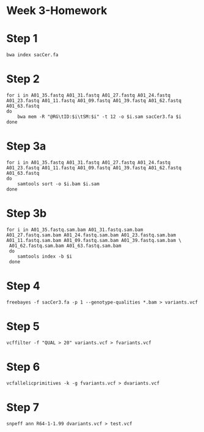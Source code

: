 # Week 3-Homework

# Step 1
```
bwa index sacCer.fa
```

# Step 2
```
for i in A01_35.fastq A01_31.fastq A01_27.fastq A01_24.fastq A01_23.fastq A01_11.fastq A01_09.fastq	A01_39.fastq A01_62.fastq A01_63.fastq
do
	bwa mem -R "@RG\tID:$i\tSM:$i" -t 12 -o $i.sam sacCer3.fa $i 
done
```
# Step 3a
```
for i in A01_35.fastq A01_31.fastq A01_27.fastq A01_24.fastq A01_23.fastq A01_11.fastq A01_09.fastq	A01_39.fastq A01_62.fastq A01_63.fastq
do
	samtools sort -o $i.bam $i.sam
done
```

# Step 3b
```
for i in A01_35.fastq.sam.bam A01_31.fastq.sam.bam A01_27.fastq.sam.bam A01_24.fastq.sam.bam A01_23.fastq.sam.bam A01_11.fastq.sam.bam A01_09.fastq.sam.bam	A01_39.fastq.sam.bam \
 A01_62.fastq.sam.bam A01_63.fastq.sam.bam
 do
 	samtools index -b $i
 done
```
# Step 4
```
freebayes -f sacCer3.fa -p 1 --genotype-qualities *.bam > variants.vcf 
```
# Step 5
```
vcffilter -f "QUAL > 20" variants.vcf > fvariants.vcf
```
# Step 6
```
vcfallelicprimitives -k -g fvariants.vcf > dvariants.vcf
```
# Step 7
```
snpeff ann R64-1-1.99 dvariants.vcf > test.vcf
```


